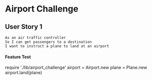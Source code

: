 # Airport Challenge #

## User Story 1 ##

```
As an air traffic controller
So I can get passengers to a destination
I want to instruct a plane to land at an airport
```

#### Feature Test ####
require './lib/airport_challenge'
airport = Airport.new
plane = Plane.new
airport.land(plane)

